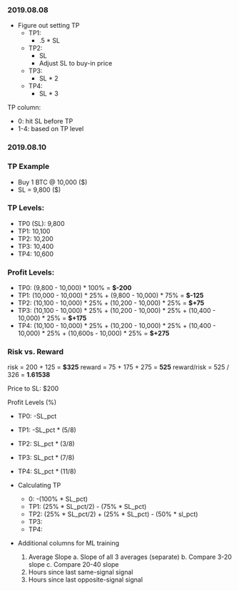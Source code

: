 ### 2019.08.08

- Figure out setting TP
  - TP1:
    - .5 * SL
  - TP2:
    - SL
    - Adjust SL to buy-in price
  - TP3:
    - SL * 2
  - TP4:
    - SL * 3


TP column:
  - 0: hit SL before TP
  - 1-4: based on TP level


### 2019.08.10

### TP Example
- Buy 1 BTC @ 10,000 (\$)
- SL = 9,800 (\$)

### TP Levels:
  - TP0 (SL): 9,800
  - TP1: 10,100
  - TP2: 10,200
  - TP3: 10,400
  - TP4: 10,600

### Profit Levels:
  - TP0: (9,800 - 10,000) * 100% = __\$-200__
  - TP1: (10,000 - 10,000) * 25% + (9,800 - 10,000) * 75% = __\$-125__
  - TP2: (10,100 - 10,000) * 25% + (10,200 - 10,000) * 25% = __\$+75__
  - TP3: (10,100 - 10,000) * 25% + (10,200 - 10,000) * 25% + (10,400 - 10,000) * 25% = __\$+175__
  - TP4: (10,100 - 10,000) * 25% + (10,200 - 10,000) * 25% + (10,400 - 10,000) * 25%  + (10,600s - 10,000) * 25% = __\$+275__

### Risk vs. Reward
risk = 200 + 125 = __$325__
reward = 75 + 175 + 275 = __525__
reward/risk = 525 / 326 = __1.61538__

Price to SL: \$200

Profit Levels (%)
  - TP0: -SL_pct
  - TP1: -SL_pct * (5/8)
  - TP2: SL_pct * (3/8)
  - TP3: SL_pct * (7/8)
  - TP4: SL_pct * (11/8)


- Calculating TP
  - 0: -(100% * SL_pct)
  - TP1: (25% * SL_pct/2) - (75% * SL_pct)
  - TP2: (25% * SL_pct/2) + (25% * SL_pct) - (50% * sl_pct)
  - TP3:
  - TP4:


- Additional columns for ML training
  1. Average Slope
    a. Slope of all 3 averages (separate)
    b. Compare 3-20 slope
    c. Compare 20-40 slope
  2. Hours since last same-signal signal
  3. Hours since last opposite-signal signal
